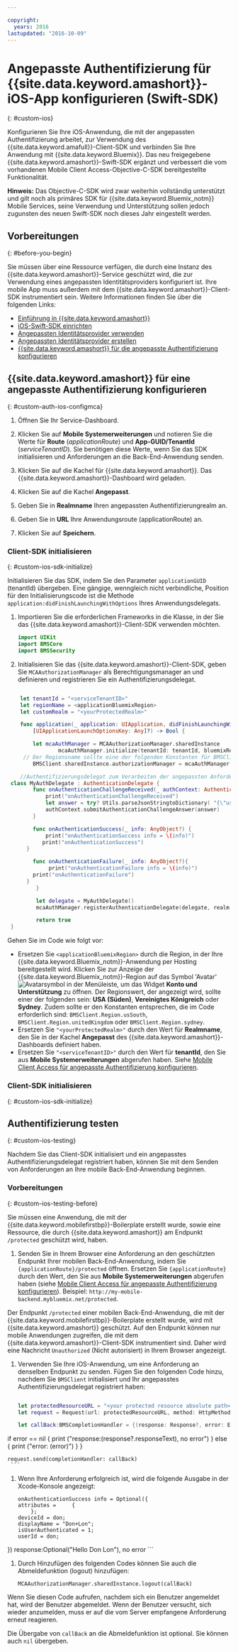 ```yaml
---

copyright:
  years: 2016
lastupdated: "2016-10-09"
---
```


# Angepasste Authentifizierung für {{site.data.keyword.amashort}}-iOS-App konfigurieren (Swift-SDK)
{: #custom-ios}

Konfigurieren Sie Ihre iOS-Anwendung, die mit der angepassten Authentifizierung arbeitet, zur Verwendung des {{site.data.keyword.amafull}}-Client-SDK und verbinden Sie Ihre Anwendung mit {{site.data.keyword.Bluemix}}.  Das neu freigegebene {{site.data.keyword.amashort}}-Swift-SDK ergänzt und verbessert die vom vorhandenen Mobile Client Access-Objective-C-SDK bereitgestellte Funktionalität.

**Hinweis:** Das Objective-C-SDK wird zwar weiterhin vollständig unterstützt und gilt noch als primäres SDK für {{site.data.keyword.Bluemix_notm}} Mobile Services, seine Verwendung und Unterstützung sollen jedoch zugunsten des neuen Swift-SDK noch dieses Jahr eingestellt werden.

## Vorbereitungen
{: #before-you-begin}

Sie müssen über eine Ressource verfügen, die durch eine Instanz des {{site.data.keyword.amashort}}-Service geschützt wird, die zur Verwendung eines angepassten Identitätsproviders konfiguriert ist.  Ihre mobile App muss außerdem mit dem {{site.data.keyword.amashort}}-Client-SDK instrumentiert sein.  Weitere Informationen finden Sie über die folgenden Links:
 * [Einführung in {{site.data.keyword.amashort}}](https://console.{DomainName}/docs/services/mobileaccess/index.html)
 * [iOS-Swift-SDK einrichten](https://console.{DomainName}/docs/services/mobileaccess/getting-started-ios-swift-sdk.html)
 * [Angepassten Identitätsprovider verwenden](https://console.{DomainName}/docs/services/mobileaccess/custom-auth.html)
 * [Angepassten Identitätsprovider erstellen](https://console.{DomainName}/docs/services/mobileaccess/custom-auth-identity-provider.html)
 * [{{site.data.keyword.amashort}} für die angepasste Authentifizierung konfigurieren](https://console.{DomainName}/docs/services/mobileaccess/custom-auth-config-mca.html)


## {{site.data.keyword.amashort}} für eine angepasste Authentifizierung konfigurieren
 {: #custom-auth-ios-configmca}

 1. Öffnen Sie Ihr Service-Dashboard.
 
 1. Klicken Sie auf **Mobile Systemerweiterungen** und notieren Sie die Werte für **Route** (*applicationRoute*) und **App-GUID/TenantId** (*serviceTenantID*). Sie benötigen diese Werte, wenn Sie das SDK initialisieren und Anforderungen an die Back-End-Anwendung senden.

 1. Klicken Sie auf die Kachel für {{site.data.keyword.amashort}}. Das {{site.data.keyword.amashort}}-Dashboard wird geladen.

 1. Klicken Sie auf die Kachel **Angepasst**.

 1. Geben Sie in **Realmname** Ihren angepassten Authentifizierungrealm an.

 1. Geben Sie in **URL** Ihre Anwendungsroute (applicationRoute) an.

 1. Klicken Sie auf **Speichern**.




### Client-SDK initialisieren
{: #custom-ios-sdk-initialize}

Initialisieren Sie das SDK, indem Sie den Parameter `applicationGUID` (tenantId) übergeben. Eine gängige, wenngleich nicht verbindliche, Position für den Initialisierungscode ist die Methode `application:didFinishLaunchingWithOptions` Ihres Anwendungsdelegats.

1. Importieren Sie die erforderlichen Frameworks in die Klasse, in der Sie das {{site.data.keyword.amashort}}-Client-SDK verwenden möchten.

	```Swift
	import UIKit
	import BMSCore
	import BMSSecurity
	```

1. Initialisieren Sie das {{site.data.keyword.amashort}}-Client-SDK, geben Sie `MCAAuthorizationManager` als Berechtigungsmanager an und definieren und registrieren Sie ein Authentifizierungsdelegat.

```Swift

	let tenantId = "<serviceTenantID>"
	let regionName = <applicationBluemixRegion>
	let customRealm = "<yourProtectedRealm>"

	func application(_ application: UIApplication, didFinishLaunchingWithOptions launchOptions: 
		[UIApplicationLaunchOptionsKey: Any]?) -> Bool {

		let mcaAuthManager = MCAAuthorizationManager.sharedInstance
	    		mcaAuthManager.initialize(tenantId: tenantId, bluemixRegion: regionName)
	 // Der Regionsname sollte eine der folgenden Konstanten für BMSClient.Region sein: BMSClient.Region.usSouth, BMSClient.Region.unitedKingdom oder BMSClient.Region.sydney
		BMSClient.sharedInstance.authorizationManager = mcaAuthManager

	//Authentifizierungsdelegat zum Verarbeiten der angepassten Anforderung
 class MyAuthDelegate : AuthenticationDelegate {
		func onAuthenticationChallengeReceived(_ authContext: AuthenticationContext, challenge: AnyObject){
		    print("onAuthenticationChallengeReceived")
		    let answer = try? Utils.parseJsonStringtoDictionary( "{\"userName\":\"" + "test" + "\",\"password\":\"" + "test" + "\"}")
			authContext.submitAuthenticationChallengeAnswer(answer)
		}

		func onAuthenticationSuccess(_ info: AnyObject?) {
		    print("onAuthenticationSuccess info = \(info)")
           print("onAuthenticationSuccess")
      }

		func onAuthenticationFailure(_ info: AnyObject?){
		     print("onAuthenticationFailure info = \(info)")
        print("onAuthenticationFailure")
      }
	     }

	     let delegate = MyAuthDelegate()
	     mcaAuthManager.registerAuthenticationDelegate(delegate, realm: customRealm)

	     return true
 }


```

Gehen Sie im Code wie folgt vor:

* Ersetzen Sie `<applicationBluemixRegion>` durch die Region, in der Ihre {{site.data.keyword.Bluemix_notm}}-Anwendung per Hosting bereitgestellt wird. Klicken Sie zur Anzeige der {{site.data.keyword.Bluemix_notm}}-Region auf das Symbol 'Avatar' ![Avatarsymbol](images/face.jpg "Avatarsymbol") in der Menüleiste, um das Widget **Konto und Unterstützung** zu öffnen.  Der Regionswert, der angezeigt wird, sollte einer der folgenden sein: **USA (Süden)**, **Vereinigtes Königreich** oder **Sydney**. Zudem sollte er den Konstanten entsprechen, die im Code erforderlich sind: `BMSClient.Region.usSouth`, `BMSClient.Region.unitedKingdom` oder `BMSClient.Region.sydney`.
* Ersetzen Sie `"<yourProtectedRealm>"` durch den Wert für **Realmname**, den Sie in der Kachel **Angepasst** des {{site.data.keyword.amashort}}-Dashboards definiert haben. 
* Ersetzen Sie `"<serviceTenantID>"` durch den Wert für **tenantId**, den Sie aus **Mobile Systemerweiterungen** abgerufen haben. Siehe [Mobile Client Access für angepasste Authentifizierung konfigurieren](#custom-auth-ios-configmca).

### Client-SDK initialisieren
{: #custom-ios-sdk-initialize}
   
  
## Authentifizierung testen
{: #custom-ios-testing}

Nachdem Sie das Client-SDK initialisiert und ein angepasstes Authentifizierungsdelegat registriert haben, können Sie mit dem Senden von Anforderungen an Ihre mobile Back-End-Anwendung beginnen.

### Vorbereitungen
{: #custom-ios-testing-before}

 Sie müssen eine Anwendung, die mit der {{site.data.keyword.mobilefirstbp}}-Boilerplate erstellt wurde, sowie eine Ressource, die durch {{site.data.keyword.amashort}} am Endpunkt `/protected` geschützt wird, haben.

1. Senden Sie in Ihrem Browser eine Anforderung an den geschützten Endpunkt Ihrer mobilen Back-End-Anwendung, indem Sie `{applicationRoute}/protected` öffnen. Ersetzen Sie `{applicationRoute}` durch den Wert, den Sie aus **Mobile Systemerweiterungen** abgerufen haben (siehe [Mobile Client Access für angepasste Authentifizierung konfigurieren](#custom-auth-ios-configmca)). Beispiel: `http://my-mobile-backend.mybluemix.net/protected`.

 Der Endpunkt `/protected` einer mobilen Back-End-Anwendung, die mit der {{site.data.keyword.mobilefirstbp}}-Boilerplate erstellt wurde, wird mit {{site.data.keyword.amashort}} geschützt. Auf den Endpunkt können nur mobile Anwendungen zugreifen, die mit dem {{site.data.keyword.amashort}}-Client-SDK instrumentiert sind. Daher wird eine Nachricht `Unauthorized` (Nicht autorisiert) in Ihrem Browser angezeigt.

1. Verwenden Sie Ihre iOS-Anwendung, um eine Anforderung an denselben Endpunkt zu senden. Fügen Sie den folgenden Code hinzu, nachdem Sie `BMSClient` initialisiert und Ihr angepasstes Authentifizierungsdelegat registriert haben:

	```Swift

	let protectedResourceURL = "<your protected resource absolute path>"
	let request = Request(url: protectedResourceURL, method: HttpMethod.GET)

	let callBack:BMSCompletionHandler = {(response: Response?, error: Error?) in
  if error == nil {
	       print ("response:\(response?.responseText), no error")
  } else {
	       print ("error: \(error)")
  }
	}

	request.send(completionHandler: callBack)
	 ```

1. Wenn Ihre Anforderung erfolgreich ist, wird die folgende Ausgabe in der Xcode-Konsole angezeigt:

	 ```
	 onAuthenticationSuccess info = Optional({
     attributes =     {
	     };
     deviceId = don;
     displayName = "Don+Lon";
     isUserAuthenticated = 1;
     userId = don;
 })
	 response:Optional("Hello Don Lon"), no error
	 ```

1. Durch Hinzufügen des folgenden Codes können Sie auch die Abmeldefunktion (logout) hinzufügen:

	 ```
	 MCAAuthorizationManager.sharedInstance.logout(callBack)
	 ```  

 Wenn Sie diesen Code aufrufen, nachdem sich ein Benutzer angemeldet hat, wird der Benutzer abgemeldet. Wenn der Benutzer versucht, sich wieder anzumelden, muss er auf die vom Server empfangene Anforderung erneut reagieren.

 Die Übergabe von `callBack` an die Abmeldefunktion ist optional. Sie können auch `nil` übergeben.
